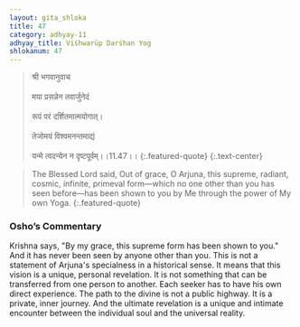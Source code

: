 ```yaml
---
layout: gita_shloka
title: 47
category: adhyay-11
adhyay_title: Viśhwarūp Darśhan Yog
shlokanum: 47
---
```


> श्री भगवानुवाच<br><br>मया प्रसन्नेन तवार्जुनेदं<br><br>रूपं परं दर्शितमात्मयोगात्।<br><br>तेजोमयं विश्वमनन्तमाद्यं<br><br>यन्मे त्वदन्येन न दृष्टपूर्वम्।।11.47।।
{:.featured-quote} 
{:.text-center}

> The Blessed Lord said, Out of grace, O Arjuna, this supreme, radiant, cosmic, infinite, primeval form—which no one other than you has seen before—has been shown to you by Me through the power of My own Yoga.
{:.featured-quote}

### Osho’s Commentary
Krishna says, "By my grace, this supreme form has been shown to you." And it has never been seen by anyone other than you.
This is not a statement of Arjuna's specialness in a historical sense. It means that this vision is a unique, personal revelation. It is not something that can be transferred from one person to another. Each seeker has to have his own direct experience.
The path to the divine is not a public highway. It is a private, inner journey. And the ultimate revelation is a unique and intimate encounter between the individual soul and the universal reality.

